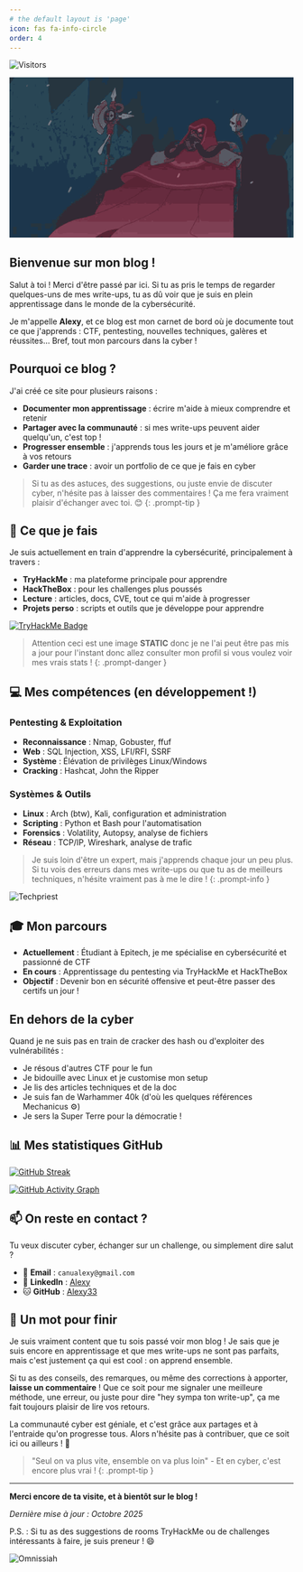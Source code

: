 ```yaml
---
# the default layout is 'page'
icon: fas fa-info-circle
order: 4
---
```


![Visitors](https://visitor-badge.laobi.icu/badge?page_id=Alexy33.Alexy33&left_color=black&right_color=ff6b00)

![Techpriest](/assets/img/about/mechanicus-techpriest.gif)

## Bienvenue sur mon blog !

Salut à toi ! Merci d'être passé par ici. Si tu as pris le temps de regarder quelques-uns de mes write-ups, tu as dû voir que je suis en plein apprentissage dans le monde de la cybersécurité.

Je m'appelle **Alexy**, et ce blog est mon carnet de bord où je documente tout ce que j'apprends : CTF, pentesting, nouvelles techniques, galères et réussites... Bref, tout mon parcours dans la cyber !

## Pourquoi ce blog ?

J'ai créé ce site pour plusieurs raisons :
- **Documenter mon apprentissage** : écrire m'aide à mieux comprendre et retenir
- **Partager avec la communauté** : si mes write-ups peuvent aider quelqu'un, c'est top !
- **Progresser ensemble** : j'apprends tous les jours et je m'améliore grâce à vos retours
- **Garder une trace** : avoir un portfolio de ce que je fais en cyber

> Si tu as des astuces, des suggestions, ou juste envie de discuter cyber, n'hésite pas à laisser des commentaires ! Ça me fera vraiment plaisir d'échanger avec toi. 😊
{: .prompt-tip }

## 🔐 Ce que je fais

Je suis actuellement en train d'apprendre la cybersécurité, principalement à travers :
- **TryHackMe** : ma plateforme principale pour apprendre
- **HackTheBox** : pour les challenges plus poussés
- **Lecture** : articles, docs, CVE, tout ce qui m'aide à progresser
- **Projets perso** : scripts et outils que je développe pour apprendre

[![TryHackMe Badge](https://tryhackme-badges.s3.amazonaws.com/Xufox.png)](https://tryhackme.com/p/Xufox)

> Attention ceci est une image **STATIC** donc je ne l'ai peut être pas mis a jour pour l'instant donc allez consulter mon profil si vous voulez voir mes vrais stats !
{: .prompt-danger }

## 💻 Mes compétences (en développement !)

### Pentesting & Exploitation
- **Reconnaissance** : Nmap, Gobuster, ffuf
- **Web** : SQL Injection, XSS, LFI/RFI, SSRF
- **Système** : Élévation de privilèges Linux/Windows
- **Cracking** : Hashcat, John the Ripper

### Systèmes & Outils
- **Linux** : Arch (btw), Kali, configuration et administration
- **Scripting** : Python et Bash pour l'automatisation
- **Forensics** : Volatility, Autopsy, analyse de fichiers
- **Réseau** : TCP/IP, Wireshark, analyse de trafic

> Je suis loin d'être un expert, mais j'apprends chaque jour un peu plus. Si tu vois des erreurs dans mes write-ups ou que tu as de meilleurs techniques, n'hésite vraiment pas à me le dire !
{: .prompt-info }

![Techpriest](https://media1.tenor.com/m/xp8XacjuoHkAAAAC/techpriest-warhammer40k.gif)

## 🎓 Mon parcours

- **Actuellement** : Étudiant à Epitech, je me spécialise en cybersécurité et passionné de CTF
- **En cours** : Apprentissage du pentesting via TryHackMe et HackTheBox
- **Objectif** : Devenir bon en sécurité offensive et peut-être passer des certifs un jour !

## En dehors de la cyber

Quand je ne suis pas en train de cracker des hash ou d'exploiter des vulnérabilités :
- Je résous d'autres CTF pour le fun
- Je bidouille avec Linux et je customise mon setup
- Je lis des articles techniques et de la doc
- Je suis fan de Warhammer 40k (d'où les quelques références Mechanicus ⚙️)
- Je sers la Super Terre pour la démocratie !

## 📊 Mes statistiques GitHub

[![GitHub Streak](https://streak-stats.demolab.com?user=Alexy33&theme=dark&hide_border=true&date_format=j%20M%5B%20Y%5D&background=45%2C2B2B2B%2C000000&sideLabels=D77235&fire=DE4D0B&sideNums=FFFFFF)](https://git.io/streak-stats)

[![GitHub Activity Graph](https://github-readme-activity-graph.vercel.app/graph?username=Alexy33&theme=github-compact&hide_border=true&bg_color=000000&color=ff6b00&line=ff8500&point=ffaa33)](https://github.com/Alexy33)

## 📫 On reste en contact ?

Tu veux discuter cyber, échanger sur un challenge, ou simplement dire salut ?

- 📧 **Email** : `canualexy@gmail.com`
- 💼 **LinkedIn** : [Alexy](https://www.linkedin.com/in/alexy-canu-006aa1344/)
- 🐱 **GitHub** : [Alexy33](https://github.com/Alexy33)

## 💬 Un mot pour finir

Je suis vraiment content que tu sois passé voir mon blog ! Je sais que je suis encore en apprentissage et que mes write-ups ne sont pas parfaits, mais c'est justement ça qui est cool : on apprend ensemble.

Si tu as des conseils, des remarques, ou même des corrections à apporter, **laisse un commentaire** ! Que ce soit pour me signaler une meilleure méthode, une erreur, ou juste pour dire "hey sympa ton write-up", ça me fait toujours plaisir de lire vos retours.

La communauté cyber est géniale, et c'est grâce aux partages et à l'entraide qu'on progresse tous. Alors n'hésite pas à contribuer, que ce soit ici ou ailleurs ! 🚀

> "Seul on va plus vite, ensemble on va plus loin" - Et en cyber, c'est encore plus vrai !
{: .prompt-tip }

---

**Merci encore de ta visite, et à bientôt sur le blog !**

*Dernière mise à jour : Octobre 2025*

P.S. : Si tu as des suggestions de rooms TryHackMe ou de challenges intéressants à faire, je suis preneur ! 😄

![Omnissiah](https://img.shields.io/badge/Praise_the-Omnissiah-ff6b00?style=for-the-badge&logo=warhammer&logoColor=white)
